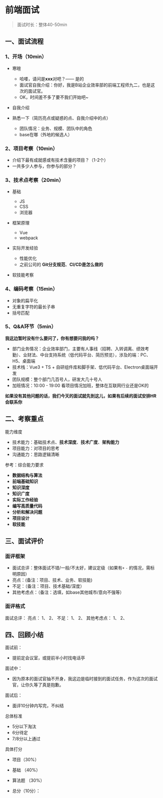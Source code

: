 # 前端面试

> 面试时长：整体40-50min

## 一、面试流程

### 1、开场（10min）

- 寒暄
  - 哈喽，请问是**xxx**对吧？—— 是的
  - 面试官自我介绍：你好，我是B站企业效率部的前端工程师九二，也是这次的面试官。
  - OK，时间差不多了要不我们开始吧~

- 自我介绍

- 熟悉一下（简历亮点或疑惑的点、自我介绍中的点）
  - 团队情况：业务、规模、团队中的角色
  - base在哪（外地的候选人）

### 2、项目考察（10min）
- 介绍下最有成就感或有技术含量的项目？（1-2个）
- 一共多少人参与，你参与的部分？

### 3、技术点考察（20min）

- 基础

  - JS
  - CSS
  - 浏览器

- 框架原理

  - Vue
  - webpack

- 实际开发经验
  - 性能优化
  - 之前公司的 **Git分支规范**、**CI/CD是怎么做的**

- 软技能考察

### 4、编码考察（15min）
- 对象的扁平化
- 无重复字符的最长子串
- 括号匹配

### 5、Q&A环节（5min）

**我这边暂时没有什么要问了，你有想要问我的吗？**

- 部门业务情况：企业效率部门，主要有人事线（招聘、入转调离、绩效考勤）、业财法、中台支持系统（低代码平台、简历预览），涉及的端：PC、H5、桌面端
- 技术栈：Vue3 + TS + 自研组件库和脚手架、低代码平台、Electron桌面端开发
- 团队规模：整个部门几百号人，研发大几十号人
- 加班情况：10:00 - 19:00 看项目情况加班，整体在互联网行业还是OK的

**如果没有其他问题的话，我们今天的面试就先到这儿，如果有后续的面试安排HR会联系你**

## 二、考察重点

能力维度
- 技术能力：基础技术点、**技术深度**、**技术广度**、**架构能力**
- 项目能力：对项目的思考
- 沟通能力：思路逻辑清晰

参考：综合能力要求

- **数据结构与算法**
- **前端基础知识**
- **知识深度**
- **知识广度**
- **实际工作经验**
- **编写高质量代码**
- **分析和解决问题**
- **项目设计**
- **软技能**

## 三、面试评价

### 面评框架
- 面试总评：整体面试不错/一般/不太好，建议定级（如果有`+` `-` 的情况，需标明原因）
- 亮点：(备注：项目、技术、业务、软技能)
- 不足：（备注：项目、技术基础/深度）
- 其他考虑点：（备注：选填，如base其他城市/意向不强等）

### 面评格式
面试总评：
亮点：
1、
2、
不足：
1、
2、
其他考虑点：
1、
2、


## 四、回顾小结

面试前：
- 提前定会议室，或提前半小时找电话亭

面试中：
- 因为原本的面试官抽不开身，我这边是临时接到的面试任务，作为这次的面试官，让你久等了真是抱歉。

面试后：
- 面评10分钟内写完，不纠结

总体标准
- 5分以下淘汰
- 6分待定
- 7/8分以上通过

具体打分
- 项目（30%）   
- 基础 （40%）  
- 算法题 （30%）  

- 总分（10分）：